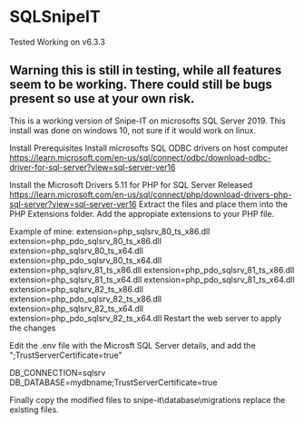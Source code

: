 # SQLSnipeIT
Tested Working on v6.3.3

## Warning this is still in testing, while all features seem to be working. There could still be bugs present so use at your own risk.

This is a working version of Snipe-IT on microsofts SQL Server 2019.
This install was done on windows 10, not sure if it would work on linux.

Install Prerequisites
Install microsofts SQL ODBC drivers on host computer
https://learn.microsoft.com/en-us/sql/connect/odbc/download-odbc-driver-for-sql-server?view=sql-server-ver16

Install the Microsoft Drivers 5.11 for PHP for SQL Server Released
https://learn.microsoft.com/en-us/sql/connect/php/download-drivers-php-sql-server?view=sql-server-ver16
Extract the files and place them into the PHP Extensions folder.
Add the appropiate extensions to your PHP file.

Example of mine:
extension=php_sqlsrv_80_ts_x86.dll
extension=php_pdo_sqlsrv_80_ts_x86.dll
extension=php_sqlsrv_80_ts_x64.dll
extension=php_pdo_sqlsrv_80_ts_x64.dll
extension=php_sqlsrv_81_ts_x86.dll
extension=php_pdo_sqlsrv_81_ts_x86.dll
extension=php_sqlsrv_81_ts_x64.dll
extension=php_pdo_sqlsrv_81_ts_x64.dll
extension=php_sqlsrv_82_ts_x86.dll
extension=php_pdo_sqlsrv_82_ts_x86.dll
extension=php_sqlsrv_82_ts_x64.dll
extension=php_pdo_sqlsrv_82_ts_x64.dll
Restart the web server to apply the changes

Edit the .env file with the Microsft SQL Server details, and add the ";TrustServerCertificate=true"

DB_CONNECTION=sqlsrv
DB_DATABASE=mydbname;TrustServerCertificate=true

Finally copy the modified files to snipe-it\database\migrations
replace the existing files.

